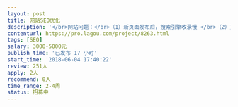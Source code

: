 ```yaml
---                
layout: post       
title: 网站SEO优化           
description: '</br>网站问题：</br>（1）新页面发布后，搜索引擎收录慢 </br>（2）页面收录后，有收录未有排名</br>（3）除首页设置的关键词有排名，其余页面均无排名。</br></br>需求：</br>（1）提供网站SEO优化方案，以及页面代码的优化意见</br>（2）提升网站搜索引擎的友善度，提升网站的百度权重</br>（3）提升网站主要页面的关键词排名问题（最少需要有排名10页内）</br>（4）对于个别关键词做到首页</br>（5）网站日均uv提升到500-1000；1K以上更好（另追加红包）。</br>'     
contenturl: https://pro.lagou.com/project/8263.html      
tags: [SEO]            
salary: 3000-5000元          
publish_time: '已发布 17 小时'         
start_time: '2018-06-04 17:40:22'           
review: 251人                   
apply: 2人                   
recommend: 0人                   
time_range: 2-4周              
status: 招募中                  
---                 
```

